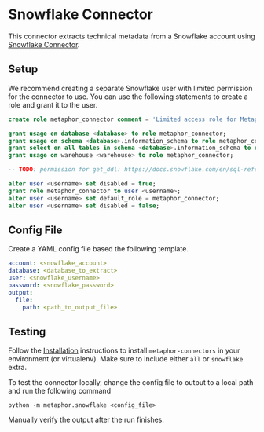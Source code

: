 # Snowflake Connector

This connector extracts technical metadata from a Snowflake account using [Snowflake Connector](https://docs.snowflake.com/en/user-guide/python-connector.html).

## Setup

We recommend creating a separate Snowflake user with limited permission for the connector to use. You can use the following statements to create a role and grant it to the user.

```sql
create role metaphor_connector comment = 'Limited access role for Metaphor connector';

grant usage on database <database> to role metaphor_connector;
grant usage on schema <database>.information_schema to role metaphor_connector;
grant select on all tables in schema <database>.information_schema to role metaphor_connector;
grant usage on warehouse <warehouse> to role metaphor_connector;

-- TODO: permission for get_ddl: https://docs.snowflake.com/en/sql-reference/functions/get_ddl.html#usage-notes

alter user <username> set disabled = true;
grant role metaphor_connector to user <username>;
alter user <username> set default_role = metaphor_connector;
alter user <username> set disabled = false;
```

## Config File

Create a YAML config file based the following template.

```yaml
account: <snowflake_account>
database: <database_to_extract>
user: <snowflake_username>
password: <snowflake_password>
output:
  file:
    path: <path_to_output_file>
```

## Testing

Follow the [Installation](../../README.md) instructions to install `metaphor-connectors` in your environment (or virtualenv). Make sure to include either `all` or `snowflake` extra.

To test the connector locally, change the config file to output to a local path and run the following command

```
python -m metaphor.snowflake <config_file>
```

Manually verify the output after the run finishes.
